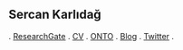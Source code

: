 ## Sercan Karlıdağ

.
[ResearchGate](https://www.researchgate.net/profile/Sercan-Karlidag)
.
[CV](https://drive.google.com/file/d/1wbYAf0gnGN9ZqlkQwPhb4UPdlPdSdaEh/view?usp=sharing)
.
[ONTO](http://www.ontodergisi.com/)
.
[Blog](https://karlidagsercan.blogspot.com/)
.
[Twitter](https://twitter.com/karlidagsercan)
.

